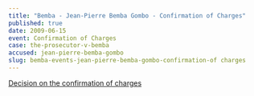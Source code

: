 ```yaml
---
title: "Bemba - Jean-Pierre Bemba Gombo - Confirmation of Charges"
published: true
date: 2009-06-15
event: Confirmation of Charges
case: the-prosecutor-v-bemba
accused: jean-pierre-bemba-gombo
slug: bemba-events-jean-pierre-bemba-gombo-confirmation-of charges
---
```


[Decision on the confirmation of charges](http://www.icc-cpi.int/iccdocs/doc/doc699541.pdf)

